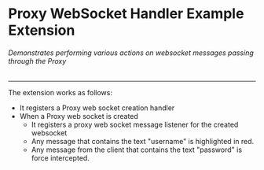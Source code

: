 Proxy WebSocket Handler Example Extension
=========================================

###### Demonstrates performing various actions on websocket messages passing through the Proxy

 ---

The extension works as follows:
- It registers a Proxy web socket creation handler
- When a Proxy web socket is created
  - It registers a proxy web socket message listener for the created websocket
  - Any message that contains the text "username" is highlighted in red.
  - Any message from the client that contains the text "password" is force intercepted.

